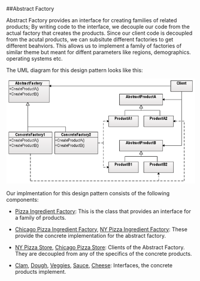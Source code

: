 ##Abstract Factory

Abstract Factory provides an interface for creating families of related products; By writing code to the interface, we decouple our code from the actual factory that creates the products. Since our client code is decoupled from the acutal products, we can subsitute different factories to get different beahviors. This allows us to implement a family of factories of similar theme but meant for diffent parameters like regions, demographics. operating systems etc.

The UML diagram for this design pattern looks like this:

![](https://github.com/joed7/Creational-design-patterns/blob/master/images/Abstract_Factory_design_pattern.png)

Our implmentation for this design pattern consists of the following components:

* [Pizza Ingredient Factory](https://github.com/joed7/Creational-design-patterns/blob/master/src/com/pattern/abstractfactory/PizzaIngredientFactory.java): This is the class that provides an interface for a family of products.

* [Chicago Pizza Ingredient Factory](https://github.com/joed7/Creational-design-patterns/blob/master/src/com/pattern/abstractfactory/ChicagoPizzaIngredientFactory.java), [NY Pizza Ingredient Factory](https://github.com/joed7/Creational-design-patterns/blob/master/src/com/pattern/abstractfactory/NYPizzaIngredientFactory.java): These provide the concrete implementation for the abstract factory.

* [NY Pizza Store](https://github.com/joed7/Creational-design-patterns/blob/master/src/com/pattern/abstractfactory/NYPizzaStore.java), [Chicago Pizza Store](https://github.com/joed7/Creational-design-patterns/blob/master/src/com/pattern/abstractfactory/ChicagoPizzaStore.java): Clients of the Abstract Factory. They are decoupled from any of the specifics of the concrete products.  

* [Clam](https://github.com/joed7/Creational-design-patterns/blob/master/src/com/pattern/abstractfactory/Clam.java), [Dough](https://github.com/joed7/Creational-design-patterns/blob/master/src/com/pattern/abstractfactory/Dough.java), [Veggies](https://github.com/joed7/Creational-design-patterns/blob/master/src/com/pattern/abstractfactory/Veggies.java), [Sauce](https://github.com/joed7/Creational-design-patterns/blob/master/src/com/pattern/abstractfactory/Sauce.java), [Cheese](https://github.com/joed7/Creational-design-patterns/blob/master/src/com/pattern/abstractfactory/Cheese.java): Interfaces, the concrete products implement. 

